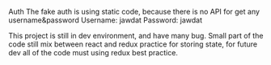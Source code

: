 Auth
The fake auth is using static code, because there is no API for get any username&password
Username: jawdat
Password: jawdat


This project is still in dev environment, and have many bug.
Small part of the code still mix between react and redux practice for storing state, for future dev all of the code must using redux best practice.
